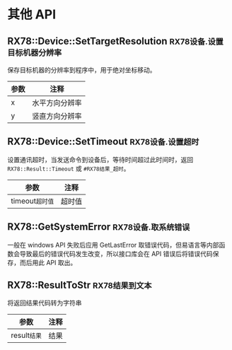 # 其他 API

## RX78::Device::SetTargetResolution <small>RX78设备.设置目标机器分辨率</small>
保存目标机器的分辨率到程序中，用于绝对坐标移动。

| 参数 | 注释           |
| ---- | -------------- |
| x    | 水平方向分辨率 |
| y    | 竖直方向分辨率 |



## RX78::Device::SetTimeout <small>RX78设备.设置超时</small>
设置通讯超时，当发送命令到设备后，等待时间超过此时间时，返回 `RX78::Result::Timeout` 或 `#RX78结果_超时`。

| 参数                         | 注释   |
| ---------------------------- | ------ |
| timeout<small>超时值</small> | 超时值 |

## RX78::GetSystemError <small>RX78设备.取系统错误</small>
一般在 windows API 失败后应用 GetLastError 取错误代码，但易语言等内部函数会导致最后的错误代码发生改变，所以接口库会在 API 错误后将错误代码保存，而后用此 API 取出。

## RX78::ResultToStr <small>RX78结果到文本</small>
将返回结果代码转为字符串

| 参数  | 注释     |
| ----- | -------- |
| result<small>结果</small> | 结果    |